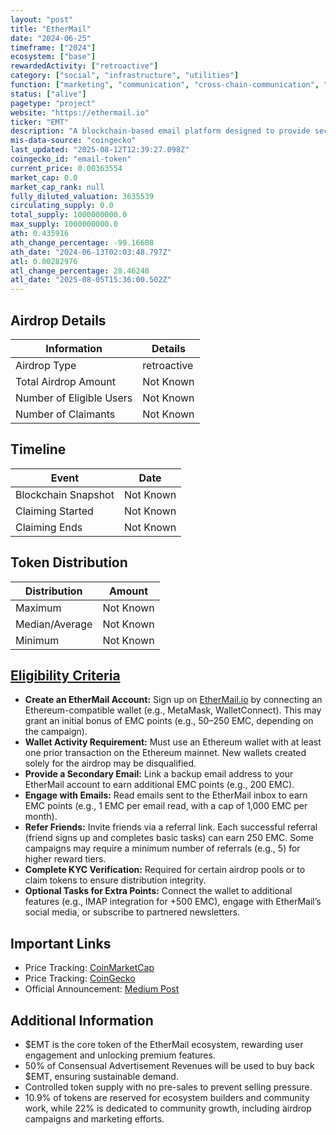 ```yaml
---
layout: "post"
title: "EtherMail"
date: "2024-06-25"
timeframe: ["2024"]
ecosystem: ["base"]
rewardedActivity: ["retroactive"]
category: ["social", "infrastructure", "utilities"]
function: ["marketing", "communication", "cross-chain-communication", "wallets"]
status: ["alive"]
pagetype: "project"
website: "https://ethermail.io"
ticker: "EMT"
description: "A blockchain-based email platform designed to provide secure, anonymous, and user-controlled email communication. It bridges the gap between Web2 and Web3, rewarding users for engagement with consensual marketing."
mis-data-source: "coingecko"
last_updated: "2025-08-12T12:39:27.098Z"
coingecko_id: "email-token"
current_price: 0.00363554
market_cap: 0.0
market_cap_rank: null
fully_diluted_valuation: 3635539
circulating_supply: 0.0
total_supply: 1000000000.0
max_supply: 1000000000.0
ath: 0.435916
ath_change_percentage: -99.16608
ath_date: "2024-06-13T02:03:48.797Z"
atl: 0.00282976
atl_change_percentage: 28.46248
atl_date: "2025-08-05T15:36:00.502Z"
---
```


## Airdrop Details

| Information              | Details     |
| ------------------------ | ----------- |
| Airdrop Type             | retroactive |
| Total Airdrop Amount     | Not Known   |
| Number of Eligible Users | Not Known   |
| Number of Claimants      | Not Known   |

## Timeline

| Event               | Date      |
| ------------------- | --------- |
| Blockchain Snapshot | Not Known |
| Claiming Started    | Not Known |
| Claiming Ends       | Not Known |

## Token Distribution

| Distribution   | Amount    |
| -------------- | --------- |
| Maximum        | Not Known |
| Median/Average | Not Known |
| Minimum        | Not Known |

## [Eligibility Criteria](https://medium.com/@ethermail_io/launching-emt-the-worlds-first-email-token-e2378336de18)

- **Create an EtherMail Account:** Sign up on [EtherMail.io](https://ethermail.io) by connecting an Ethereum-compatible wallet (e.g., MetaMask, WalletConnect). This may grant an initial bonus of EMC points (e.g., 50–250 EMC, depending on the campaign).
- **Wallet Activity Requirement:** Must use an Ethereum wallet with at least one prior transaction on the Ethereum mainnet. New wallets created solely for the airdrop may be disqualified.
- **Provide a Secondary Email:** Link a backup email address to your EtherMail account to earn additional EMC points (e.g., 200 EMC).
- **Engage with Emails:** Read emails sent to the EtherMail inbox to earn EMC points (e.g., 1 EMC per email read, with a cap of 1,000 EMC per month).
- **Refer Friends:** Invite friends via a referral link. Each successful referral (friend signs up and completes basic tasks) can earn 250 EMC. Some campaigns may require a minimum number of referrals (e.g., 5) for higher reward tiers.
- **Complete KYC Verification:** Required for certain airdrop pools or to claim tokens to ensure distribution integrity.
- **Optional Tasks for Extra Points:** Connect the wallet to additional features (e.g., IMAP integration for +500 EMC), engage with EtherMail’s social media, or subscribe to partnered newsletters.

## Important Links

- Price Tracking: [CoinMarketCap](https://coinmarketcap.com/currencies/email-token)
- Price Tracking: [CoinGecko](https://www.coingecko.com/en/coins/email-token)
- Official Announcement: [Medium Post](https://medium.com/@ethermail_io/launching-emt-the-worlds-first-email-token-e2378336de18)

## Additional Information

- $EMT is the core token of the EtherMail ecosystem, rewarding user engagement and unlocking premium features.
- 50% of Consensual Advertisement Revenues will be used to buy back $EMT, ensuring sustainable demand.
- Controlled token supply with no pre-sales to prevent selling pressure.
- 10.9% of tokens are reserved for ecosystem builders and community work, while 22% is dedicated to community growth, including airdrop campaigns and marketing efforts.